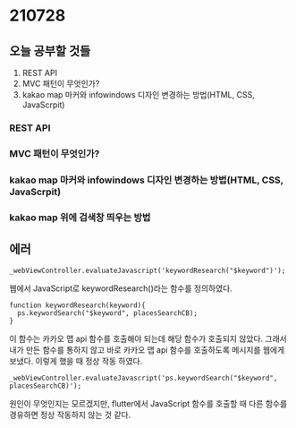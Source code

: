 # 210728
## 오늘 공부할 것들
1. REST API
2. MVC 패턴이 무엇인가?
3. kakao map 마커와 infowindows 디자인 변경하는 방법(HTML, CSS, JavaScrpit)

### REST API
### MVC 패턴이 무엇인가?
### kakao map 마커와 infowindows 디자인 변경하는 방법(HTML, CSS, JavaScrpit)

### kakao map 위에 검색창 띄우는 방법


## 에러
```
_webViewController.evaluateJavascript('keywordResearch("$keyword")');
```
웹에서 JavaScript로 keywordResearch()라는 함수를 정의하였다.
```
function keywordResearch(keyword){
  ps.keywordSearch("$keyword", placesSearchCB);
}
```
이 함수는 카카오 맵 api 함수를 호출해야 되는데 해당 함수가 호출되지 않았다.
그래서 내가 만든 함수를 통하지 않고 바로 카카오 맵 api 함수를 호출하도록 메시지를 웹에게 보냈다.
이렇게 했을 때 정상 작동 하였다.
```
_webViewController.evaluateJavascript('ps.keywordSearch("$keyword", placesSearchCB)');
```
원인이 무엇인지는 모르겠지만, flutter에서 JavaScript 함수를 호출할 때
다른 함수를 경유하면 정상 작동하지 않는 것 같다.
